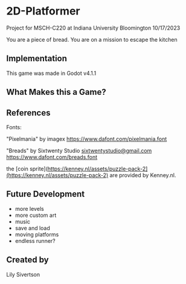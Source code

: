 # 2D-Platformer
Project for MSCH-C220 at Indiana University Bloomington
10/17/2023

You are a piece of bread. You are on a mission to escape the kitchen

## Implementation
This game was made in Godot v4.1.1


## What Makes this a Game?

## References
Fonts: 
	
"Pixelmania" by imagex
https://www.dafont.com/pixelmania.font

"Breads" by Sixtwenty Studio
sixtwentystudio@gmail.com
https://www.dafont.com/breads.font

the [coin sprite](https://kenney.nl/assets/puzzle-pack-2](https://kenney.nl/assets/puzzle-pack-2) are provided by Kenney.nl.

## Future Development
 - more levels
 - more custom art
 - music
 - save and load
 - moving platforms
 - endless runner?


## Created by
Lily Sivertson
